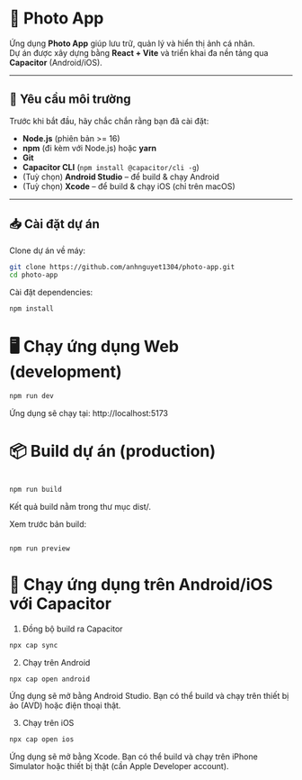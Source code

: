 # 📸 Photo App

Ứng dụng **Photo App** giúp lưu trữ, quản lý và hiển thị ảnh cá nhân.  
Dự án được xây dựng bằng **React + Vite** và triển khai đa nền tảng qua **Capacitor** (Android/iOS).

---

## 🚀 Yêu cầu môi trường

Trước khi bắt đầu, hãy chắc chắn rằng bạn đã cài đặt:

- **Node.js** (phiên bản >= 16)
- **npm** (đi kèm với Node.js) hoặc **yarn**
- **Git**
- **Capacitor CLI** (`npm install @capacitor/cli -g`)
- (Tuỳ chọn) **Android Studio** – để build & chạy Android
- (Tuỳ chọn) **Xcode** – để build & chạy iOS (chỉ trên macOS)

---

## 📥 Cài đặt dự án

Clone dự án về máy:

```bash
git clone https://github.com/anhnguyet1304/photo-app.git
cd photo-app
```
Cài đặt dependencies:

```bash
npm install
```
# 🖥️ Chạy ứng dụng Web (development)
```bash
npm run dev
```
Ứng dụng sẽ chạy tại: http://localhost:5173

# 📦 Build dự án (production)
```bash

npm run build
```
Kết quả build nằm trong thư mục dist/.

Xem trước bản build:

```bash

npm run preview
```
# 📱 Chạy ứng dụng trên Android/iOS với Capacitor
1. Đồng bộ build ra Capacitor
```bash
npx cap sync
```
2. Chạy trên Android
```bash
npx cap open android
```
Ứng dụng sẽ mở bằng Android Studio. Bạn có thể build và chạy trên thiết bị ảo (AVD) hoặc điện thoại thật.

3. Chạy trên iOS
```bash
npx cap open ios
```
Ứng dụng sẽ mở bằng Xcode. Bạn có thể build và chạy trên iPhone Simulator hoặc thiết bị thật (cần Apple Developer account).

